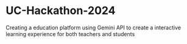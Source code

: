 # UC-Hackathon-2024
Creating a education platform using Gemini API to create a interactive learning experience for both teachers and students
